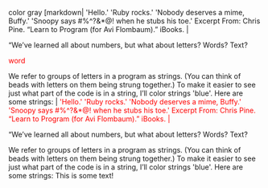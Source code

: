 color gray [markdown| 'Hello.'
'Ruby rocks.'
'Nobody deserves a mime, Buffy.'
'Snoopy says #%^?&*@! when he stubs his toe.'
Excerpt From: Chris Pine. “Learn to Program (for Avi Flombaum).” iBooks.  |

“We’ve learned all about numbers, but what about letters? Words? Text?

 <span style="color:red">word</span>

We refer to groups of letters in a program as strings. (You can think of beads with letters on them being strung together.) To make it easier to see just what part of the code is in a string, I’ll color strings 'blue'. Here are some strings:
|
<span style="color: red;">
'Hello.'
'Ruby rocks.'
'Nobody deserves a mime, Buffy.'
'Snoopy says #%^?&*@! when he stubs his toe.'
Excerpt From: Chris Pine. “Learn to Program (for Avi Flombaum).” iBooks.  |

“We’ve learned all about numbers, but what about letters? Words? Text?

We refer to groups of letters in a program as strings. (You can think of beads with letters on them being strung together.) To make it easier to see just what part of the code is in a string, I’ll color strings 'blue'. Here are some strings:
This is some text!</spam>

